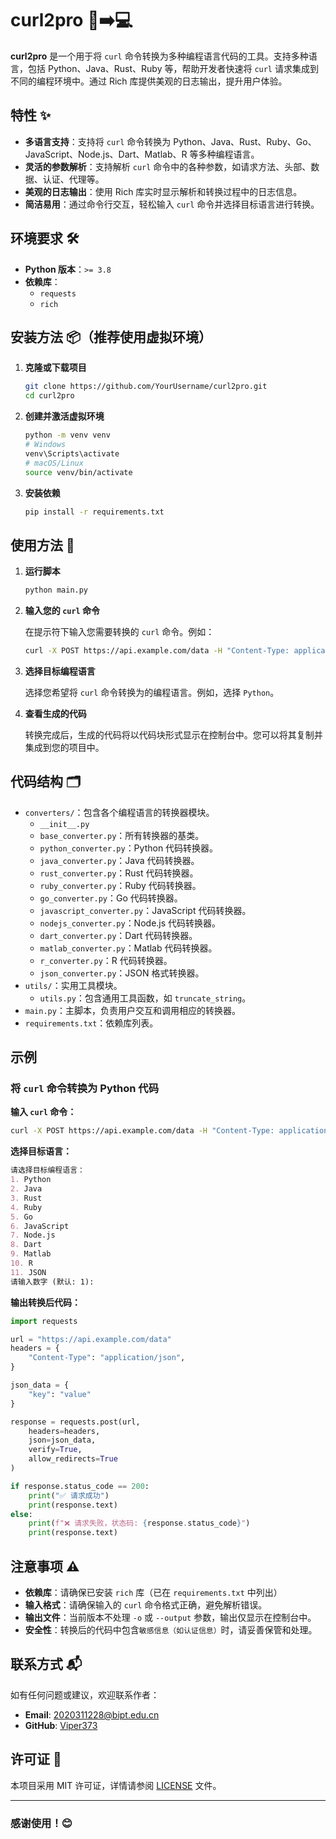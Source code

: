 # curl2pro 📡➡️💻

**curl2pro** 是一个用于将 `curl` 命令转换为多种编程语言代码的工具。支持多种语言，包括 Python、Java、Rust、Ruby 等，帮助开发者快速将 `curl` 请求集成到不同的编程环境中。通过 Rich 库提供美观的日志输出，提升用户体验。

## 特性 ✨

- **多语言支持**：支持将 `curl` 命令转换为 Python、Java、Rust、Ruby、Go、JavaScript、Node.js、Dart、Matlab、R 等多种编程语言。
- **灵活的参数解析**：支持解析 `curl` 命令中的各种参数，如请求方法、头部、数据、认证、代理等。
- **美观的日志输出**：使用 Rich 库实时显示解析和转换过程中的日志信息。
- **简洁易用**：通过命令行交互，轻松输入 `curl` 命令并选择目标语言进行转换。

## 环境要求 🛠️

- **Python 版本**：`>= 3.8`
- **依赖库**：
  - `requests`
  - `rich`

## 安装方法 📦（推荐使用虚拟环境）

1. **克隆或下载项目**

    ```bash
    git clone https://github.com/YourUsername/curl2pro.git
    cd curl2pro
    ```

2. **创建并激活虚拟环境**

    ```bash
    python -m venv venv
    # Windows
    venv\Scripts\activate
    # macOS/Linux
    source venv/bin/activate
    ```

3. **安装依赖**

    ```bash
    pip install -r requirements.txt
    ```

## 使用方法 📜

1. **运行脚本**

    ```bash
    python main.py
    ```

2. **输入您的 `curl` 命令**

    在提示符下输入您需要转换的 `curl` 命令。例如：

    ```bash
    curl -X POST https://api.example.com/data -H "Content-Type: application/json" -d '{"key":"value"}'
    ```

3. **选择目标编程语言**

    选择您希望将 `curl` 命令转换为的编程语言。例如，选择 `Python`。

4. **查看生成的代码**

    转换完成后，生成的代码将以代码块形式显示在控制台中。您可以将其复制并集成到您的项目中。

## 代码结构 🗂️

- `converters/`：包含各个编程语言的转换器模块。
  - `__init__.py`
  - `base_converter.py`：所有转换器的基类。
  - `python_converter.py`：Python 代码转换器。
  - `java_converter.py`：Java 代码转换器。
  - `rust_converter.py`：Rust 代码转换器。
  - `ruby_converter.py`：Ruby 代码转换器。
  - `go_converter.py`：Go 代码转换器。
  - `javascript_converter.py`：JavaScript 代码转换器。
  - `nodejs_converter.py`：Node.js 代码转换器。
  - `dart_converter.py`：Dart 代码转换器。
  - `matlab_converter.py`：Matlab 代码转换器。
  - `r_converter.py`：R 代码转换器。
  - `json_converter.py`：JSON 格式转换器。
- `utils/`：实用工具模块。
  - `utils.py`：包含通用工具函数，如 `truncate_string`。
- `main.py`：主脚本，负责用户交互和调用相应的转换器。
- `requirements.txt`：依赖库列表。

## 示例

### 将 `curl` 命令转换为 Python 代码

**输入 `curl` 命令：**

```bash
curl -X POST https://api.example.com/data -H "Content-Type: application/json" -d '{"key":"value"}'
```
**选择目标语言：**
```markdown
请选择目标编程语言：
1. Python
2. Java
3. Rust
4. Ruby
5. Go
6. JavaScript
7. Node.js
8. Dart
9. Matlab
10. R
11. JSON
请输入数字 (默认: 1):
```
**输出转换后代码：**
```python
import requests

url = "https://api.example.com/data"
headers = {
    "Content-Type": "application/json",
}

json_data = {
    "key": "value"
}

response = requests.post(url,
    headers=headers,
    json=json_data,
    verify=True,
    allow_redirects=True
)

if response.status_code == 200:
    print("✅ 请求成功")
    print(response.text)
else:
    print(f"❌ 请求失败，状态码: {response.status_code}")
    print(response.text)
```

## 注意事项 ⚠️

- **依赖库**：请确保已安装 `rich` 库（已在 `requirements.txt` 中列出）
- **输入格式**：请确保输入的 `curl` 命令格式正确，避免解析错误。
- **输出文件**：当前版本不处理 `-o` 或 `--output` 参数，输出仅显示在控制台中。
- **安全性**：转换后的代码中包含`敏感信息（如认证信息）`时，请妥善保管和处理。

## 联系方式 📬

如有任何问题或建议，欢迎联系作者：

- **Email**: 2020311228@bipt.edu.cn
- **GitHub**: [Viper373](https://github.com/Viper373)

## 许可证 📄

本项目采用 MIT 许可证，详情请参阅 [LICENSE](../LICENSE) 文件。

---

### 感谢使用！😊